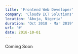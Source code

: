 ```yaml
---
title: 'Frontend Web Developer'
company: 'Cloud9 ICT Solutions'
location: 'Abuja, Nigeria'
duration: 'Oct 2018 - Mar 2019'
url: '#'
date: 2018-10-01
---
```


Coming Soon
